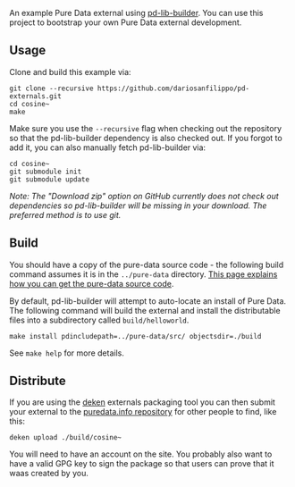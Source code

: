 An example Pure Data external using [pd-lib-builder](https://github.com/pure-data/pd-lib-builder). You can use this project to bootstrap your own Pure Data external development.

## Usage ##

Clone and build this example via:

    git clone --recursive https://github.com/dariosanfilippo/pd-externals.git
    cd cosine~
    make

Make sure you use the `--recursive` flag when checking out the repository so that the pd-lib-builder dependency is also checked out. If you forgot to add it, you can also manually fetch pd-lib-builder via:

    cd cosine~
    git submodule init
    git submodule update

_Note: The "Download zip" option on GitHub currently does not check out dependencies so pd-lib-builder will be missing in your download. The preferred method is to use git._

## Build ##

You should have a copy of the pure-data source code - the following build command assumes it is in the `../pure-data` directory. [This page explains how you can get the pure-data source code](https://puredata.info/docs/developer/GettingPdSource).

By default, pd-lib-builder will attempt to auto-locate an install of Pure Data. The following command will build the external and install the distributable files into a subdirectory called `build/helloworld`.

    make install pdincludepath=../pure-data/src/ objectsdir=./build

See `make help` for more details.

## Distribute ##

If you are using the [deken](https://github.com/pure-data/deken/) externals packaging tool you can then submit your external to the [puredata.info repository](http://puredata.info) for other people to find, like this:

    deken upload ./build/cosine~

You will need to have an account on the site. You probably also want to have a valid GPG key to sign the package so that users can prove that it waas created by you.
